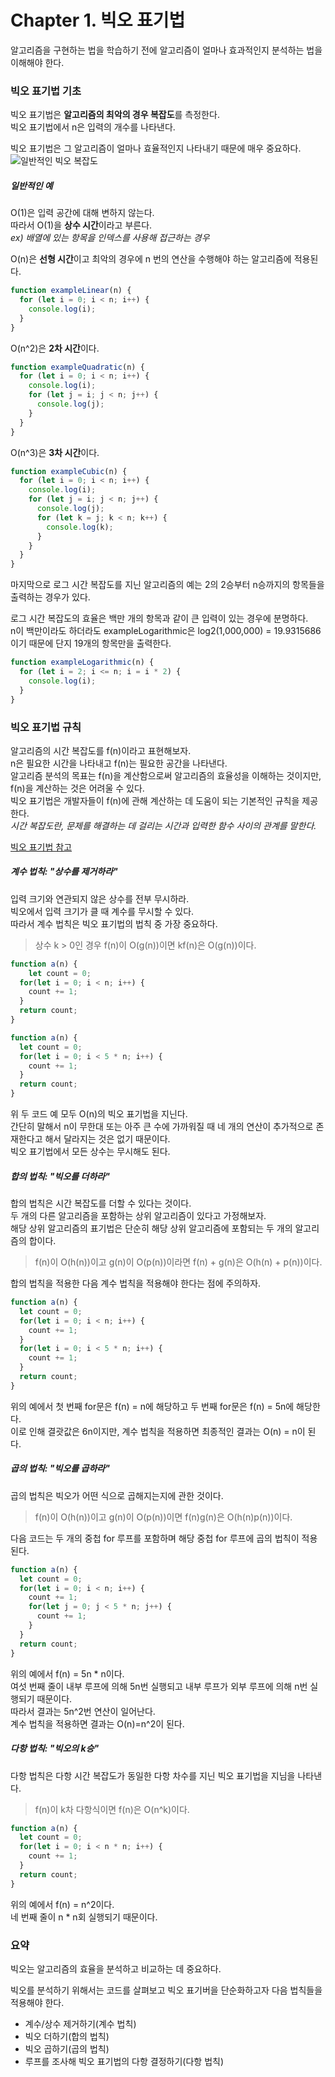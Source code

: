 # Chapter 1. 빅오 표기법

알고리즘을 구현하는 법을 학습하기 전에 알고리즘이 얼마나 효과적인지 분석하는 법을 이해해야 한다.

### 빅오 표기법 기초

빅오 표기법은 **알고리즘의 최악의 경우 복잡도**를 측정한다.  
빅오 표기법에서 n은 입력의 개수를 나타낸다.

빅오 표기법은 그 알고리즘이 얼마나 효율적인지 나타내기 때문에 매우 중요하다.
![일반적인 빅오 복잡도](https://media.vlpt.us/images/qksud14/post/4ac0c4a2-8f0c-48c0-8ed3-11d985d7339a/bigO.jpeg)

##### 일반적인 예

O(1)은 입력 공간에 대해 변하지 않는다.  
따라서 O(1)을 **상수 시간**이라고 부른다.  
_ex) 배열에 있는 항목을 인덱스를 사용해 접근하는 경우_

O(n)은 **선형 시간**이고 최악의 경우에 n 번의 연산을 수행해야 하는 알고리즘에 적용된다.

```javascript
function exampleLinear(n) {
  for (let i = 0; i < n; i++) {
    console.log(i);
  }
}
```

O(n^2)은 **2차 시간**이다.

```javascript
function exampleQuadratic(n) {
  for (let i = 0; i < n; i++) {
    console.log(i);
    for (let j = i; j < n; j++) {
      console.log(j);
    }
  }
}
```

O(n^3)은 **3차 시간**이다.

```javascript
function exampleCubic(n) {
  for (let i = 0; i < n; i++) {
    console.log(i);
    for (let j = i; j < n; j++) {
      console.log(j);
      for (let k = j; k < n; k++) {
        console.log(k);
      }
    }
  }
}
```

마지막으로 로그 시간 복잡도를 지닌 알고리즘의 예는 2의 2승부터 n승까지의 항목들을 출력하는 경우가 있다.

로그 시간 복잡도의 효율은 백만 개의 항목과 같이 큰 입력이 있는 경우에 분명하다.  
n이 백만이라도 하더라도 exampleLogarithmic은 log2(1,000,000) = 19.9315686이기 때문에 단지 19개의 항목만을 출력한다.

```javascript
function exampleLogarithmic(n) {
  for (let i = 2; i <= n; i = i * 2) {
    console.log(i);
  }
}
```

### 빅오 표기법 규칙

알고리즘의 시간 복잡도를 f(n)이라고 표현해보자.  
n은 필요한 시간을 나타내고 f(n)는 필요한 공간을 나타낸다.  
알고리즘 분석의 목표는 f(n)을 계산함으로써 알고리즘의 효율성을 이해하는 것이지만, f(n)을 계산하는 것은 어려울 수 있다.  
빅오 표기법은 개발자들이 f(n)에 관해 계산하는 데 도움이 되는 기본적인 규칙을 제공한다.  
*시간 복잡도란, 문제를 해결하는 데 걸리는 시간과 입력한 함수 사이의 관계를 말한다.*

[빅오 표기법 참고](https://medium.com/@callmedevmomo/%EC%9B%B9-%EA%B0%9C%EB%B0%9C%EC%9E%90%EB%A5%BC-%EC%9C%84%ED%95%9C-%EC%9E%90%EB%A3%8C%EA%B5%AC%EC%A1%B0%EC%99%80-%EC%95%8C%EA%B3%A0%EB%A6%AC%EC%A6%98-01-%EB%B9%85%EC%98%A4-%ED%91%9C%EA%B8%B0%EB%B2%95-ff369f0efc1d)

##### 계수 법칙: "상수를 제거하라"

입력 크기와 연관되지 않은 상수를 전부 무시하라.  
빅오에서 입력 크기가 클 때 계수를 무시할 수 있다.  
따라서 계수 법칙은 빅오 표기법의 법칙 중 가장 중요하다.

> 상수 k > 0인 경우 f(n)이 O(g(n))이면 kf(n)은 O(g(n))이다.

``````javascript
function a(n) {
	let count = 0;
  for(let i = 0; i < n; i++) {
    count += 1;
  }
  return count;
}
``````

```javascript
function a(n) {
  let count = 0;
  for(let i = 0; i < 5 * n; i++) {
    count += 1;
  }
  return count;
}
```

위 두 코드 예 모두 O(n)의 빅오 표기법을 지닌다.  
간단히 말해서 n이 무한대 또는 아주 큰 수에 가까워질 때 네 개의 연산이 추가적으로 존재한다고 해서 달라지는 것은 없기 때문이다.  
빅오 표기법에서 모든 상수는 무시해도 된다.

##### 합의 법칙: "빅오를 더하라"

합의 법칙은 시간 복잡도를 더할 수 있다는 것이다.  
두 개의 다른 알고리즘을 포함하는 상위 알고리즘이 있다고 가정해보자.  
해당 상위 알고리즘의 표기법은 단순히 해당 상위 알고리즘에 포함되는 두 개의 알고리즘의 합이다.

> f(n)이 O(h(n))이고 g(n)이 O(p(n))이라면 f(n) + g(n)은 O(h(n) + p(n))이다.

합의 법칙을 적용한 다음 계수 법칙을 적용해야 한다는 점에 주의하자.

```javascript
function a(n) {
  let count = 0;
  for(let i = 0; i < n; i++) {
    count += 1;
  }
  for(let i = 0; i < 5 * n; i++) {
    count += 1;
  }
  return count;
}
```

위의 예에서 첫 번째 for문은 f(n) = n에 해당하고 두 번째 for문은 f(n) = 5n에 해당한다.  
이로 인해 결괏값은 6n이지만, 계수 법칙을 적용하면 최종적인 결과는 O(n) = n이 된다.

##### 곱의 법칙: "빅오를 곱하라"

곱의 법칙은 빅오가 어떤 식으로 곱해지는지에 관한 것이다.

> f(n)이 O(h(n))이고 g(n)이 O(p(n))이면 f(n)g(n)은 O(h(n)p(n))이다.

다음 코드는 두 개의 중첩 for 루프를 포함하며 해당 중첩 for 루프에 곱의 법칙이 적용된다.

```javascript
function a(n) {
  let count = 0;
  for(let i = 0; i < n; i++) {
    count += 1;
    for(let j = 0; j < 5 * n; j++) {
      count += 1;
    }
  }
  return count;
}
```

위의 예에서 f(n) = 5n * n이다.  
여섯 번째 줄이 내부 루프에 의해 5n번 실행되고 내부 루프가 외부 루프에 의해 n번 실행되기 때문이다.  
따라서 결과는 5n^2번 연산이 일어난다.  
계수 법칙을 적용하면 결과는 O(n)=n^2이 된다.

##### 다항 법칙: "빅오의 k승"

다항 법칙은 다항 시간 복잡도가 동일한 다항 차수를 지닌 빅오 표기법을 지님을 나타낸다.

> f(n)이 k차 다항식이면 f(n)은 O(n^k)이다.

```javascript
function a(n) {
  let count = 0;
  for(let i = 0; i < n * n; i++) {
    count += 1;
  }
  return count;
}
```

위의 예에서 f(n) = n^2이다.  
네 번째 줄이 n * n회 실행되기 때문이다.

### 요약

빅오는 알고리즘의 효율을 분석하고 비교하는 데 중요하다.

빅오를 분석하기 위해서는 코드를 살펴보고 빅오 표기버을 단순화하고자 다음 법칙들을 적용해야 한다.

- 계수/상수 제거하기(계수 법칙)
- 빅오 더하기(합의 법칙)
- 빅오 곱하기(곱의 법칙)
- 루프를 조사해 빅오 표기법의 다항 결정하기(다항 법칙)
